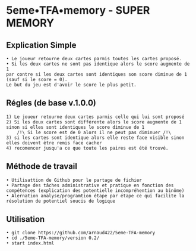 # 5eme•TFA•memory - SUPER MEMORY
## Explication Simple

	• Le joueur retourne deux cartes parmis toutes les cartes proposé.
	• Si les deux cartes ne sont pas identique alors le score augmente de 1 
	par contre si les deux cartes sont identiques son score diminue de 1 (sauf si le score = 0).
	Le but du jeu est d'avoir le score le plus petit.


## Régles (de base v.1.0.0)

	1) Le joueur retourne deux cartes parmis celle qui lui sont proposé
	2) Si les deux cartes sont différente alors le score augmente de 1 sinon si elles sont identiques le score diminue de 1
		/!\ Si le score est de 0 alors il ne peut pas diminuer /!\
	3) si les cartes sont identique alors elle reste face visible sinon elles doivent être remis face cacher
	4) recomencer jusqu'a ce que toute les paires est été trouvé.

## Méthode de travail

	• Utilisattion de Github pour le partage de fichier
	• Partage des tâches administrative et pratique en fonction des compétences (explication des potentielle incompréhention au binôme)
	• Alernation analyse/programtion étape par étape ce qui facilite la résolution de potentiel soucis de logique
	
## Utilisation
	• git clone https://github.com/arnaud422/5eme-TFA-memory
	• cd ./5eme-TFA-memory/version 0.2/
	• start index.html

